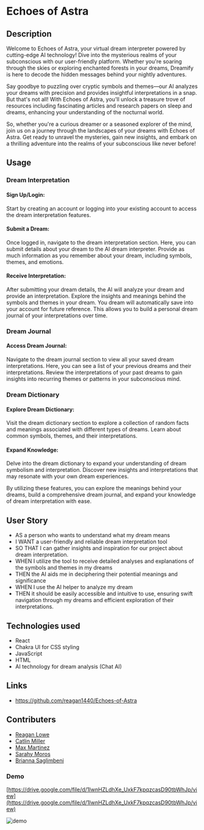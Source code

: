 # Echoes of Astra

## Description

Welcome to Echoes of Astra, your virtual dream interpreter powered by cutting-edge
AI technology! Dive into the mysterious realms of your subconscious with our 
user-friendly platform. Whether you're soaring through the skies or exploring
enchanted forests in your dreams, Dreamify is here to decode the hidden messages
behind your nightly adventures.

Say goodbye to puzzling over cryptic symbols and themes—our AI analyzes your dreams
with precision and provides insightful interpretations in a snap. But that's not
all! With Echoes of Astra, you'll unlock a treasure trove of resources including
fascinating articles and research papers on sleep and dreams, enhancing your
understanding of the nocturnal world.

So, whether you're a curious dreamer or a seasoned explorer of the mind, join us on
a journey through the landscapes of your dreams with Echoes of Astra. Get ready to
unravel the mysteries, gain new insights, and embark on a thrilling adventure into
the realms of your subconscious like never before!

## Usage

### Dream Interpretation
#### Sign Up/Login: 
Start by creating an account or logging into your existing account to access the
dream interpretation features.

#### Submit a Dream: 
Once logged in, navigate to the dream interpretation section. Here, you can submit
details about your dream to the AI dream interpreter. Provide as much information
as you remember about your dream, including symbols, themes, and emotions.

#### Receive Interpretation: 
After submitting your dream details, the AI will analyze your dream and provide an
interpretation. Explore the insights and meanings behind the symbols and themes in 
your dream. You dream will automatically save into your account for future 
reference. This allows you to build a personal dream journal of your 
interpretations over time.

### Dream Journal
#### Access Dream Journal: 
Navigate to the dream journal section to view all your saved dream interpretations.
Here, you can see a list of your previous dreams and their interpretations. Review the 
interpretations of your past dreams to gain insights into recurring themes or patterns in 
your subconscious mind.

### Dream Dictionary
#### Explore Dream Dictionary: 
Visit the dream dictionary section to explore a collection of random facts and meanings 
associated with different types of dreams. Learn about common symbols, themes, and their 
interpretations.

#### Expand Knowledge: 
Delve into the dream dictionary to expand your understanding of dream symbolism and 
interpretation. Discover new insights and interpretations that may resonate with your own 
dream experiences.

By utilizing these features, you can explore the meanings behind your dreams, build a 
comprehensive dream journal, and expand your knowledge of dream interpretation with ease.

## User Story

* AS a person who wants to understand what my dream means
* I WANT a user-friendly and reliable dream interpretation tool
* SO THAT I can gather insights and inspiration for our project about dream interpretation.
* WHEN I utilize the tool to receive detailed analyses and explanations of the symbols and 
themes in my dreams
* THEN the AI aids me in deciphering their potential meanings and significance
* WHEN I use the AI helper to analyze my dream
* THEN it should be easily accessible and intuitive to use, ensuring swift navigation through 
my dreams and efficient exploration of their interpretations.


## Technologies used
* React
* Chakra UI for CSS styling
* JavaScript
* HTML
* AI technology for dream analysis (Chat AI)


## Links
* https://github.com/reagan1440/Echoes-of-Astra


## Contributers
* [Reagan Lowe](https://github.com/reagan1440)
* [Catlin Miller](https://github.com/CatlinMillz)
* [Max Martinez](https://github.com/maxmruiz)
* [Sarahy Moros](https://github.com/Sarmoros)
* [Brianna Saglimbeni](https://github.com/bsaglimb)

### Demo
[https://drive.google.com/file/d/1IwnHZLdhXe_UxkF7kpqzcasD90tbWhJp/view](https://drive.google.com/file/d/1IwnHZLdhXe_UxkF7kpqzcasD90tbWhJp/view)

![demo]()